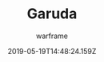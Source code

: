 ---
title: Garuda
seoTitle: Warframe Garuda. Garuda Abilities. Warfame Garuda Builds
description: Dubbed the “goreframe”, Garuda has a penchant for blood and gore, but she manages to couple this with a sense of grace and mystery. With her long limbs and lithe physique, she presents a quiet mystique – until you notice the large metal talons hanging off her arms as she pounces to attack… Given her abilities revolve around health and self-buff/debuff, she’s best used as a solo army or a solid standalone support frame.
date: 2019-05-19T14:48:24.159Z
author: warframe
layout: warframes
permalink: /warframes/garuda/
image: /images/frames/garuda.jpg
footerImage: /images/frames/garuda.jpg
---